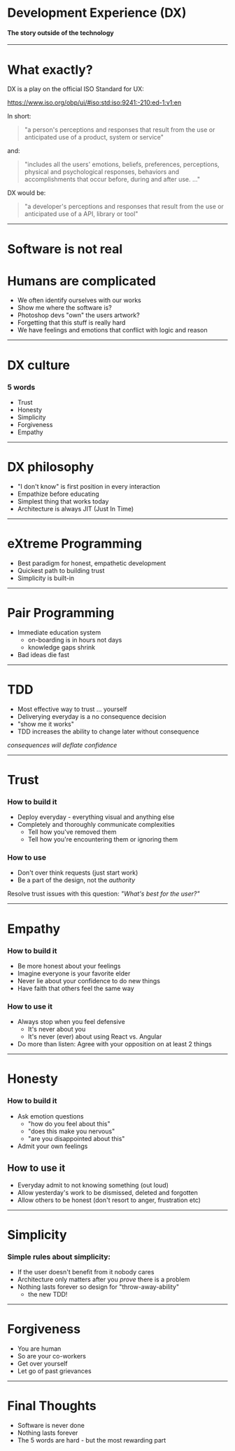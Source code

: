# Development Experience (DX)
#### The story outside of the technology

---

# What exactly?
DX is a play on the official ISO Standard for UX:

https://www.iso.org/obp/ui/#iso:std:iso:9241:-210:ed-1:v1:en

In short:
>"a person's perceptions and responses that result from the use or anticipated use of a product, system or service"

and:
>"includes all the users' emotions, beliefs, preferences, perceptions, physical and psychological responses, behaviors and accomplishments that occur before, during and after use. ..."

DX would be:
>"a developer's perceptions and responses that result from the use or anticipated use of a API, library or tool"

---

# Software is not real
# Humans are complicated

- We often identify ourselves with our works
- Show me where the software is?
- Photoshop devs "own" the users artwork?
- Forgetting that this stuff is really hard
- We have feelings and emotions that conflict with logic and reason

---

# DX culture

### 5 words
- Trust
- Honesty
- Simplicity
- Forgiveness
- Empathy

---

# DX philosophy

- "I don't know" is first position in every interaction
- Empathize before educating
- Simplest thing that works today
- Architecture is always JIT (Just In Time)

---

# eXtreme Programming

- Best paradigm for honest, empathetic development
- Quickest path to building trust
- Simplicity is built-in

---

# Pair Programming

- Immediate education system
  - on-boarding is in hours not days
  - knowledge gaps shrink
- Bad ideas die fast

---

# TDD

- Most effective way to trust ... yourself
- Deliverying everyday is a no consequence decision
- "show me it works"
- TDD increases the ability to change later without consequence

*consequences will deflate confidence*

---

# Trust

### How to build it
- Deploy everyday - everything visual and anything else
- Completely and thoroughly communicate complexities
  - Tell how you've removed them
  - Tell how you're encountering them or ignoring them

### How to use
- Don't over think requests (just start work)
- Be a part of the design, not the *authority*

Resolve trust issues with this question: *"What's best for the user?"*

---

# Empathy

### How to build it
- Be more honest about your feelings
- Imagine everyone is your favorite elder
- Never lie about your confidence to do new things
- Have faith that others feel the same way

### How to use it
- Always stop when you feel defensive
  - It's never about you
  - It's never (ever) about using React vs. Angular
- Do more than listen: Agree with your opposition on at least 2 things

---

# Honesty

### How to build it
- Ask emotion questions
  - "how do you feel about this"
  - "does this make you nervous"
  - "are you disappointed about this"
- Admit your own feelings

## How to use it
- Everyday admit to not knowing something (out loud)
- Allow yesterday's work to be dismissed, deleted and forgotten
- Allow others to be honest (don't resort to anger, frustration etc)

---

# Simplicity

### Simple rules about simplicity:
- If the user doesn't benefit from it nobody cares
- Architecture only matters after you *prove* there is a problem
- Nothing lasts forever so design for "throw-away-ability"
  - the new TDD!

---

# Forgiveness

- You are human
- So are your co-workers
- Get over yourself
- Let go of past grievances

---

# Final Thoughts

- Software is never done
- Nothing lasts forever
- The 5 words are hard - but the most rewarding part
